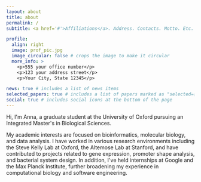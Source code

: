 ```yaml
---
layout: about
title: about
permalink: /
subtitle: <a href='#'>Affiliations</a>. Address. Contacts. Motto. Etc.

profile:
  align: right
  image: prof_pic.jpg
  image_circular: false # crops the image to make it circular
  more_info: >
    <p>555 your office number</p>
    <p>123 your address street</p>
    <p>Your City, State 12345</p>

news: true # includes a list of news items
selected_papers: true # includes a list of papers marked as "selected={true}"
social: true # includes social icons at the bottom of the page
---
```


Hi, I'm Anna, a graduate student at the University of Oxford pursuing an Integrated Master's in Biological Sciences. 

My academic interests are focused on bioinformatics, molecular biology, and data analysis. I have worked in various research environments including the Steve Kelly Lab at Oxford, the Altemose Lab at Stanford, and have contributed to projects related to gene expression, promoter shape analysis, and bacterial system design. In addition, I've held internships at Google and the Max Planck Institute, further broadening my experience in computational biology and software engineering.
